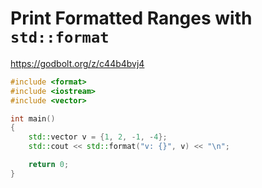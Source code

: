 # Print Formatted Ranges with `std::format`

<https://godbolt.org/z/c44b4bvj4>

```cpp
#include <format>
#include <iostream>
#include <vector>

int main()
{
    std::vector v = {1, 2, -1, -4};
    std::cout << std::format("v: {}", v) << "\n";

    return 0;
}
```
